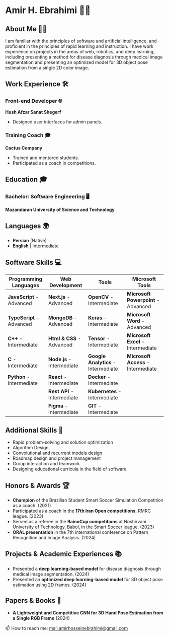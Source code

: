 # Amir H. Ebrahimi 👨‍💻

## About Me 🙋‍♂️

I am familiar with the principles of software and artificial intelligence, and proficient in the principles of rapid learning and instruction. I have work experience on projects in the areas of web, robotics, and deep learning, including presenting a method for disease diagnosis through medical image segmentation and presenting an optimized model for 3D object pose estimation from a single 2D color image.

## Work Experience 🛠️

### Front-end Developer 🌐
**Hush Afzar Sanat Shegerf**  
- Designed user interfaces for admin panels.

### Training Coach 🎓
**Cactus Company**  
- Trained and mentored students.
- Participated as a coach in competitions.

## Education 🎓

### Bachelor: Software Engineering 🖥️
**Mazandaran University of Science and Technology**

## Languages 🌍

- **Persian** (Native)
- **English** | Intermediate

## Software Skills 💻

| **Programming Languages** | **Web Development** | **Tools** | **Microsoft Tools** |
|---------------------------|---------------------|------------------|---------------------|
| **JavaScript** - Advanced | **Next.js** - Advanced | **OpenCV** - Intermediate | **Microsoft Powerpoint** - Advanced |
| **TypeScript** - Advanced | **MongoDB** - Advanced | **Keras** - Intermediate | **Microsoft Word** - Advanced |
| **C++** - Intermediate | **Html & CSS** - Advanced | **Tensor** - Intermediate | **Microsoft Excel** - Intermediate |
| **C** - Intermediate | **Node.js** - Intermediate | **Google Analytics** - Intermediate | **Microsoft Access** - Intermediate |
| **Python** - Intermediate | **React** - Intermediate | **Docker** - Intermediate |  |
|  | **Rest API** - Intermediate | **Kubernetes** - Intermediate |  |
|  | **Figma** - Intermediate | **GIT** - Intermediate  |  |



## Additional Skills 🚀

- Rapid problem-solving and solution optimization
- Algorithm Design
- Convolutional and recurrent models design
- Roadmap design and project management
- Group interaction and teamwork
- Designing educational curricula in the field of software

## Honors & Awards 🏆

- **Champion** of the Brazilian Student Smart Soccer Simulation Competition as a coach. (2021)
- Participated as a coach in the **17th Iran Open competitions**, RMRC league. (2023)
- Served as a referee in the **RainoCup competitions** at Noshirvani University of Technology, Babol, in the Smart Soccer league. (2023)
- **ORAL presentation** in the 7th international conference on Pattern Recognition and Image Analysis. (2024)

## Projects & Academic Experiences 📚

- Presented a **deep learning-based model** for disease diagnosis through medical image segmentation. (2024)
- Presented an **optimized deep learning-based model** for 3D object pose estimation using 2D frames. (2024)

## Papers & Books 📖

- **A Lightweight and Competitive CNN for 3D Hand Pose Estimation from a Single RGB Frame** (2024)


📫 How to reach me: mail.amirhosseinebrahimi@gmail.com
